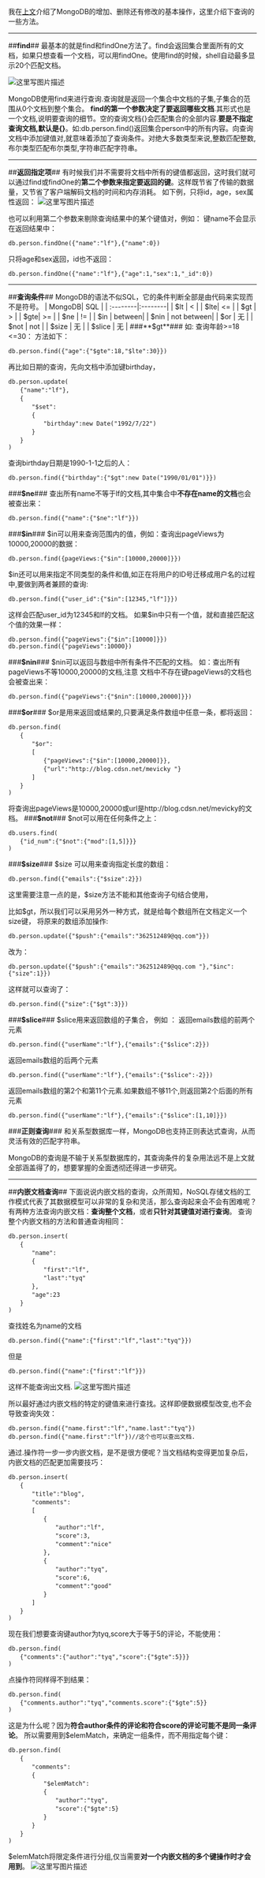 我在[上文](http://blog.csdn.net/mevicky/article/details/47444875)介绍了MongoDB的增加、删除还有修改的基本操作，这里介绍下查询的一些方法。

------
##**find**##
最基本的就是find和findOne方法了。find会返回集合里面所有的文档，如果只想查看一个文档，可以用findOne。使用find的时候，shell自动最多显示20个匹配文档。

![这里写图片描述](http://img.blog.csdn.net/20150813141002882)

MongoDB使用find来进行查询.查询就是返回一个集合中文档的子集,子集合的范围从0个文档到整个集合。
**find的第一个参数决定了要返回哪些文档**.其形式也是一个文档,说明要查询的细节。空的查询文档{}会匹配集合的全部内容.**要是不指定查询文档,默认是{}**。如:db.person.find()返回集合person中的所有内容。向查询文档中添加键值对,就意味着添加了查询条件。对绝大多数类型来说,整数匹配整数,布尔类型匹配布尔类型,字符串匹配字符串。

------
##**返回指定项**##
有时候我们并不需要将文档中所有的键值都返回，这时我们就可以通过find或findOne的**第二个参数来指定要返回的键**。这样既节省了传输的数据量，又节省了客户端解码文档的时间和内存消耗。
如下例，只将id，age，sex属性返回：
![这里写图片描述](http://img.blog.csdn.net/20150813141434294)

也可以利用第二个参数来剔除查询结果中的某个键值对，例如：
键name不会显示在返回结果中：

```
db.person.findOne({"name":"lf"},{"name":0})
```
只将age和sex返回，id也不返回：

```
db.person.findOne({"name":"lf"},{"age":1,"sex":1,"_id":0})
```

------
##**查询条件**##
MongoDB的语法不似SQL，它的条件判断全部是由代码来实现而不是符号。
| MongoDB| SQL |
| :--------|:--------|
| $lt | < | 
| $lte| <= | 
| $gt | > | 
| $gte| \>= |
| $ne | != | 
| $in | between|
| $nin | not between|
| $or  |  无  |
| $not  |  not  |
| $size  |  无  |
| $slice  |  无  |
###**$gt**### 
如:
查询年龄>=18 <=30：
方法如下：
```
db.person.find({"age":{"$gte":18,"$lte":30}})
```
再比如日期的查询，先向文档中添加键birthday，

```
db.person.update(
　　{"name":"lf"},
　　{
　　　　"$set":
　　　　{
　　　　　　"birthday":new Date("1992/7/22")
　　　　}
　　}
)

```
查询birthday日期是1990-1-1之后的人：

```
db.person.find({"birthday":{"$gt":new Date("1990/01/01")}})
```
###**$ne**###
查出所有name不等于lf的文档,其中集合中**不存在name的文档**也会被查出来：

```
db.person.find({"name":{"$ne":"lf"}})
```
###**$in**###
$in可以用来查询范围内的值，例如：查询出pageViews为10000,20000的数据：

```
db.person.find({pageViews:{"$in":[10000,20000]}})
```
$in还可以用来指定不同类型的条件和值,如正在将用户的ID号迁移成用户名的过程中,要做到两者兼顾的查询:

```
db.person.find({"user_id":{"$in":[12345,"lf"]}})
```

这样会匹配user_id为12345和lf的文档。
如果$in中只有一个值，就和直接匹配这个值的效果一样：

```
db.person.find({"pageViews":{"$in":[10000]}})
db.person.find({"pageViews":10000})

```
###**$nin**###
$nin可以返回与数组中所有条件不匹配的文档。
如：查出所有pageViews不等10000,20000的文档,注意 文档中不存在键pageViews的文档也会被查出来：

```
db.person.find({"pageViews":{"$nin":[10000,20000]}})
```
###**$or**###
$or是用来返回或结果的,只要满足条件数组中任意一条，都将返回：

```
db.person.find(
　　{
　　　　"$or":
　　　　[
　　　　　　{"pageViews":{"$in":[10000,20000]}},
　　　　　　{"url":"http://blog.cdsn.net/mevicky "}
　　　　]
　　}
)

```
将查询出pageViews是10000,20000或url是http://blog.cdsn.net/mevicky的文档。
###**$not**###
$not可以用在任何条件之上：

```
db.users.find(
　　{"id_num":{"$not":{"mod":[1,5]}}}
)

```
###**$size**###
$size 可以用来查询指定长度的数组：

```
db.person.find({"emails":{"$size":2}})
```
这里需要注意一点的是，$size方法不能和其他查询子句结合使用，

比如$gt，所以我们可以采用另外一种方式，就是给每个数组所在文档定义一个size键，
将原来的数组添加操作:

```
db.person.update({"$push":{"emails":"362512489@qq.com"}})
```
改为：

```
db.person.update({"$push":{"emails":"362512489@qq.com "},"$inc":{"size":1}})
```
这样就可以查询了：

```
db.person.find({"size":{"$gt":3}})
```
###**$slice**###
$slice用来返回数组的子集合，
例如 ：
返回emails数组的前两个元素

```
db.person.find({"userName":"lf"},{"emails":{"$slice":2}})
```
返回emails数组的后两个元素

```
db.person.find({"userName":"lf"},{"emails":{"$slice":-2}})
```
返回emails数组的第2个和第11个元素.如果数组不够11个,则返回第2个后面的所有元素

```
db.person.find({"userName":"lf"},{"emails":{"$slice":[1,10]}})
```

###**正则查询**###
和关系型数据库一样，MongoDB也支持正则表达式查询，从而灵活有效的匹配字符串。

MongoDB的查询是不输于关系型数据库的，其查询条件的复杂用法远不是上文就全部涵盖得了的，想要掌握的全面透彻还得进一步研究。

------
##**内嵌文档查询**##
下面说说内嵌文档的查询，众所周知，NoSQL存储文档的工作模式代表了其数据模型可以非常的复杂和灵活，那么查询起来会不会有困难呢？
有两种方法查询内嵌文档：**查询整个文档**，或者**只针对其键值对进行查询**。
查询整个内嵌文档的方法和普通查询相同：

```
db.person.insert(
　　{
　　　　"name":
　　　　{
　　　　　　"first":"lf",
　　　　　　"last":"tyq"
　　　　},
　　　　"age":23
　　}
)

```
查找姓名为name的文档

```
db.person.find({"name":{"first":"lf","last":"tyq"}})
```

但是 

```
db.person.find({"name":{"first":"lf"}})
```

这样不能查询出文档.
![这里写图片描述](http://img.blog.csdn.net/20150813150259554)

所以最好通过内嵌文档的特定的键值来进行查找。这样即便数据模型改变,也不会导致查询失效：

```
db.person.find({"name.first":"lf","name.last":"tyq"})
db.person.find({"name.first":"lf"})//这个也可以查出文档.

```

通过.操作符一步一步内嵌文档，是不是很方便呢？当文档结构变得更加复杂后，内嵌文档的匹配更加需要技巧：

```
db.person.insert(
　　{
　　　　"title":"blog",
　　　　"comments":
　　　　[
　　　　　　{
　　　　　　　　"author":"lf",
　　　　　　　　"score":3,
　　　　　　　　"comment":"nice"
　　　　　　},
　　　　　　{
　　　　　　　　"author":"tyq",
　　　　　　　　"score":6,
　　　　　　　　"comment":"good"
　　　　　　}
　　　　]
　　}
)

```
现在我们想要查询键author为tyq,score大于等于5的评论，不能使用：

```
db.person.find(
　　{"comments":{"author":"tyq","score":{"$gte":5}}}
)

```
点操作符同样得不到结果：

```
db.person.find(
　　{"comments.author":"tyq","comments.score":{"$gte":5}}
)

```
这是为什么呢？因为**符合author条件的评论和符合score的评论可能不是同一条评论**。
所以需要用到$elemMatch，来确定一组条件，而不用指定每个键：

```
db.person.find(
　　{
　　　　"comments":
　　　　{
　　　　　　"$elemMatch":
　　　　　　{ 
　　　　　　　　"author":"tyq",
　　　　　　　　"score":{"$gte":5}
　　　　　　}
　　　　}
　　}
)

```
$elemMatch将限定条件进行分组,仅当需要**对一个内嵌文档的多个键操作时才会用到**。
![这里写图片描述](http://img.blog.csdn.net/20150813151135308)

